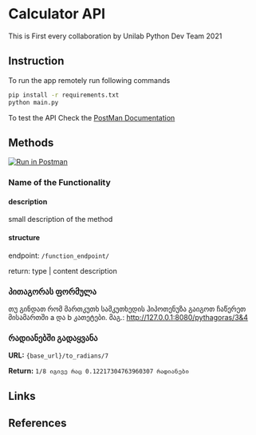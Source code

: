 # Calculator API
This is First every collaboration by Unilab Python Dev Team 2021

## Instruction
To run the app remotely run following commands
```bash
pip install -r requirements.txt
python main.py
```

To test the API Check the [PostMan Documentation](https://documenter.getpostman.com/view/12376335/Tz5v3vVA)

## Methods 
[![Run in Postman](https://run.pstmn.io/button.svg)](https://app.getpostman.com/run-collection/f09a9fdc7be3c6955711)

### Name of the Functionality
#### description
small description of the method

#### structure
endpoint: `/function_endpoint/`

return: type | content description

### პითაგორას ფორმულა
თუ გინდათ რომ მართკუთხ სამკუთხედის ჰიპოთენუზა გაიგოთ ჩაწერეთ მისამართში a და b კათეტები. მაგ.: 
http://127.0.0.1:8080/pythagoras/3&4

### რადიანებში გადაყვანა

**URL:** `{base_url}/to_radians/7`

**Return:** `1/8 იგივე რაც 0.12217304763960307 რადიანები`

## Links

## References